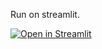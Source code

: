 Run on streamlit.

[![Open in Streamlit](https://static.streamlit.io/badges/streamlit_badge_black_white.svg)](https://medium.streamlit.app/)
